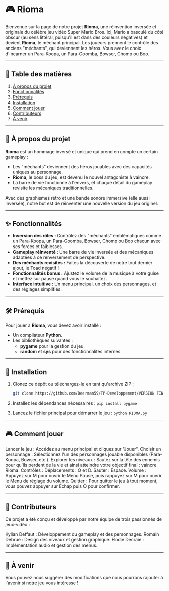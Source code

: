 # 🎮 Rioma

Bienvenue sur la page de notre projet **Rioma**, une réinvention inversée et originale du célèbre jeu vidéo Super Mario Bros. Ici, Mario a basculé du côté obscur (au sens littéral, puisqu'il est dans des couleurs négatives) et devient **Rioma**, le méchant principal. Les joueurs prennent le contrôle des anciens "méchants", qui deviennent les héros. Vous avez le choix d'incarner un Para-Koopa, un Para-Goomba, Bowser, Chomp ou Boo. 

---

## 📖 Table des matières

1. [À propos du projet](#-à-propos-du-projet)
2. [Fonctionnalités](#-fonctionnalités)
3. [Prérequis](#-prérequis)
4. [Installation](#-installation)
5. [Comment jouer](#-comment-jouer)
6. [Contributeurs](#-contributeurs)
7. [À venir](#-à-venir)

---

## 🎯 À propos du projet

**Rioma** est un hommage inversé et unique qui prend en compte un certain gameplay :
- Les "méchants" deviennent des héros jouables avec des capacités uniques au personnage.
- **Rioma**, le boss du jeu, est devenu le nouvel antagoniste à vaincre.
- La barre de vie fonctionne à l'envers, et chaque détail du gameplay revisite les mécaniques traditionnelles.

Avec des graphismes rétro et une bande sonore immersive (elle aussi inversée), notre but est de réinventer une nouvelle version du jeu originel.

---

## ✨ Fonctionnalités

- **Inversion des rôles :** Contrôlez des "méchants" emblématiques comme un Para-Koopa, un Para-Goomba, Bowser, Chomp ou Boo chacun avec ses forces et faiblesses.
- **Gameplay réinventé :** Une barre de vie inversée et des mécaniques adaptées à ce renversement de perspective.
- **Des méchants revisités :** Faites la découverte de notre tout dernier ajout, le Toad négatif !
- **Fonctionnalités bonus :** Ajustez le volume de la musique à votre guise et mettez sur pause quand vous le souhaitez.
- **Interface intuitive :** Un menu principal, un choix des personnages, et des réglages simplifiés.

---

## 🛠️ Prérequis

Pour jouer à **Rioma**, vous devez avoir installé :
- Un compilateur **Python**.
- Les bibliothèques suivantes :
  - **pygame** pour la gestion du jeu.
  - **random** et **sys** pour des fonctionnalités internes.

---

## 🚀 Installation

1. Clonez ce dépôt ou téléchargez-le en tant qu'archive ZIP :
   ```bash
   git clone https://github.com/Deerman59/TP-Developpement/VERSION FINALE```

3. Installez les dépendances nécessaires :
```pip install pygame```

4. Lancez le fichier principal pour démarrer le jeu :
```python RIOMA.py```

---

## 🎮 Comment jouer

Lancer le jeu : Accédez au menu principal et cliquez sur "Jouer".
Choisir un personnage : Sélectionnez l'un des personnages jouable disponibles (Para-Koopa, Bowser, etc.).
Explorer les niveaux : Sautez sur la tête des ennemis pour qu'ils perdent de la vie et ainsi atteindre votre objectif final : vaincre Rioma.
Contrôles :
  Déplacements : Q et D.
  Sauter : Espace.
  Volume : Appuyez sur M pour ouvrir le Menu Pause, puis rappuyez sur M pour ouvrir le Menu de réglage du volume.
  Quitter : Pour quitter le jeu à tout moment, vous pouvez appuyer sur Echap puis O pour confirmer.

---

## 🤝 Contributeurs

Ce projet a été conçu et développé par notre équipe de trois passionnés de jeux-vidéo :

Kylian Deffaut : Développement du gameplay et des personnages.
Romain Debrue : Design des niveaux et gestion graphique.
Elodie Decraie : Implémentation audio et gestion des menus.

---

## 🔮 À venir

Vous pouvez nous suggérer des modifications que nous pourrons rajouter à l'avenir si notre jeu vous intéresse !
